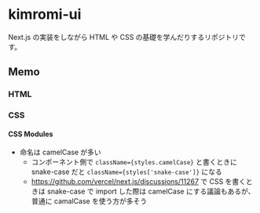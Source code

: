 # kimromi-ui

Next.js の実装をしながら HTML や CSS の基礎を学んだりするリポジトリです。

## Memo

### HTML

### CSS

#### CSS Modules

- 命名は camelCase が多い
  - コンポーネント側で `className={styles.camelCase}` と書くときに snake-case だと `className={styles['snake-case']}` になる
  - <https://github.com/vercel/next.js/discussions/11267> で CSS を書くときは snake-case で import した際は camelCase にする議論もあるが、普通に camalCase を使う方が多そう

